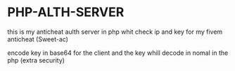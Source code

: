 # PHP-ALTH-SERVER
this is my anticheat aulth server in php whit check ip and key for my fivem anticheat (Sweet-ac)


encode key in base64 for the client and the key whill decode in nomal in the php (extra security)
